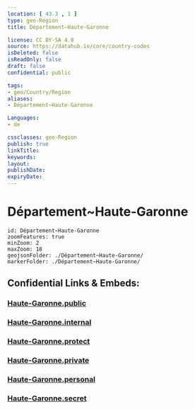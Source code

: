 ```yaml
---
location: [ 43.3 , 1 ] 
type: geo-Region
title: Département~Haute-Garonne

license: CC BY-SA 4.0
source: https://datahub.io/core/country-codes
isDeleted: false
isReadOnly: false
draft: false
confidential: public

tags:
- geo/Country/Region
aliases:
- Département~Haute-Garonne

Languages:
- de

cssclasses: geo-Region
publish: true
linkTitle: 
keywords: 
layout: 
publishDate: 
expiryDate: 
---
```


# Département~Haute-Garonne

```leaflet
id: Département~Haute-Garonne
zoomFeatures: true 
minZoom: 2 
maxZoom: 18
geojsonFolder: ./Département~Haute-Garonne/
markerFolder: ./Département~Haute-Garonne/
```


## Confidential Links & Embeds: 

### [Haute-Garonne.public](/_public/\Earth\Continent\Europe\Europe~West\France\regions~France\Occitanie\departments~OccitanieHaute-Garonne.public.md) 

### [Haute-Garonne.internal](/_internal/\Earth\Continent\Europe\Europe~West\France\regions~France\Occitanie\departments~OccitanieHaute-Garonne.internal.md) 

### [Haute-Garonne.protect](/_protect/\Earth\Continent\Europe\Europe~West\France\regions~France\Occitanie\departments~OccitanieHaute-Garonne.protect.md) 

### [Haute-Garonne.private](/_private/\Earth\Continent\Europe\Europe~West\France\regions~France\Occitanie\departments~OccitanieHaute-Garonne.private.md) 

### [Haute-Garonne.personal](/_personal/\Earth\Continent\Europe\Europe~West\France\regions~France\Occitanie\departments~OccitanieHaute-Garonne.personal.md) 

### [Haute-Garonne.secret](/_secret/\Earth\Continent\Europe\Europe~West\France\regions~France\Occitanie\departments~OccitanieHaute-Garonne.secret.md)

